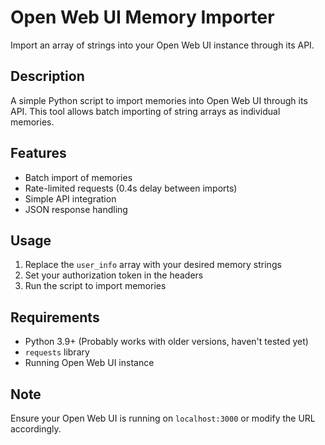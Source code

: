 # Open Web UI Memory Importer
Import an array of strings into your Open Web UI instance through its API.

## Description
A simple Python script to import memories into Open Web UI through its API. This tool allows batch importing of string arrays as individual memories.

## Features
- Batch import of memories
- Rate-limited requests (0.4s delay between imports)
- Simple API integration
- JSON response handling

## Usage
1. Replace the `user_info` array with your desired memory strings
2. Set your authorization token in the headers
3. Run the script to import memories

## Requirements
- Python 3.9+ (Probably works with older versions, haven't tested yet)
- `requests` library
- Running Open Web UI instance

## Note
Ensure your Open Web UI is running on `localhost:3000` or modify the URL accordingly.
